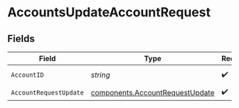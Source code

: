 # AccountsUpdateAccountRequest


## Fields

| Field                                                                              | Type                                                                               | Required                                                                           | Description                                                                        | Example                                                                            |
| ---------------------------------------------------------------------------------- | ---------------------------------------------------------------------------------- | ---------------------------------------------------------------------------------- | ---------------------------------------------------------------------------------- | ---------------------------------------------------------------------------------- |
| `AccountID`                                                                        | *string*                                                                           | :heavy_check_mark:                                                                 | The account id.                                                                    | 01HC3MAQ4DR9QN1V8MJ4CN1HMK                                                         |
| `AccountRequestUpdate`                                                             | [components.AccountRequestUpdate](../../models/components/accountrequestupdate.md) | :heavy_check_mark:                                                                 | N/A                                                                                |                                                                                    |